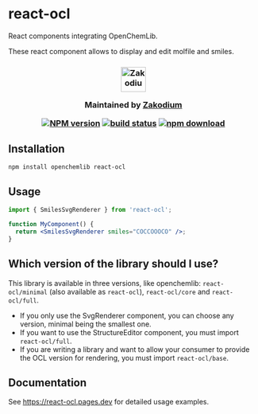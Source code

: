 # react-ocl

React components integrating OpenChemLib.

These react component allows to display and edit molfile and smiles.

<h3 align="center">

  <a href="https://www.zakodium.com">
    <img src="https://www.zakodium.com/brand/zakodium-logo-white.svg" width="50" alt="Zakodium logo" />
  </a>

  <p>
    Maintained by <a href="https://www.zakodium.com">Zakodium</a>
  </p>
  
  [![NPM version][npm-image]][npm-url]
  [![build status][ci-image]][ci-url]
  [![npm download][download-image]][download-url]

</h3>

## Installation

```console
npm install openchemlib react-ocl
```

## Usage

```jsx
import { SmilesSvgRenderer } from 'react-ocl';

function MyComponent() {
  return <SmilesSvgRenderer smiles="COCCOOOCO" />;
}
```

## Which version of the library should I use?

This library is available in three versions, like openchemlib: `react-ocl/minimal`
(also available as `react-ocl`), `react-ocl/core` and `react-ocl/full`.

- If you only use the SvgRenderer component, you can choose any version, minimal
  being the smallest one.
- If you want to use the StructureEditor component, you must import `react-ocl/full`.
- If you are writing a library and want to allow your consumer to provide the OCL
  version for rendering, you must import `react-ocl/base`.

## Documentation

See https://react-ocl.pages.dev for detailed usage examples.

[npm-image]: https://img.shields.io/npm/v/react-ocl.svg
[npm-url]: https://npmjs.org/package/react-ocl
[ci-image]: https://github.com/zakodium-oss/react-ocl/workflows/Node.js%20CI/badge.svg?branch=main
[ci-url]: https://github.com/zakodium-oss/react-ocl/actions?query=workflow%3A%22Node.js+CI%22
[download-image]: https://img.shields.io/npm/dm/react-ocl.svg
[download-url]: https://npmjs.org/package/react-ocl
